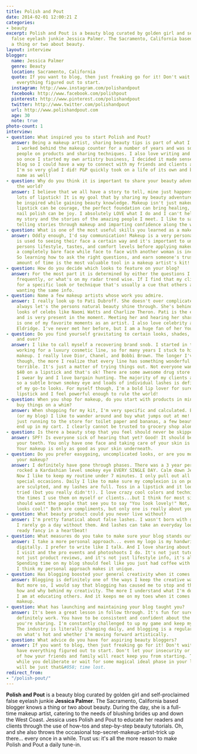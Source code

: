 ```yaml
---
title: Polish and Pout
date: 2014-02-01 12:00:21 Z
categories:
- beauty
excerpt: Polish and Pout is a beauty blog curated by golden girl and self-proclaimed
  false eyelash junkie Jessica Palmer. The Sacramento, California based blogger knows
  a thing or two about beauty.
layout: interview
blogger:
  name: Jessica Palmer
  genre: Beauty
  location: Sacramento, California
  quote: If you want to blog, then just freaking go for it! Don't wait until you have
    everything figured out to start.
  instagram: http://www.instagram.com/polishandpout
  facebook: http://www.facebook.com/polishpout
  pinterest: http://www.pinterest.com/polishandpout
  twitter: http://www.twitter.com/polishandpout
  url: http://www.polishandpout.com
  age: 30
  note: true
photo-count: 1
interview:
- question: What inspired you to start Polish and Pout?
  answer: Being a makeup artist, sharing beauty tips is part of what I do already.
    I worked behind the makeup counter for a number of years and was so used to educating
    people on products and sharing techniques. I also love writing and social media,
    so once I started my own artistry business, I decided it made sense to start a
    blog so I could have a way to connect with my friends and clients about beauty.
    I'm so very glad I did! P&P quickly took on a life of its own and became my business
    name as well!
- question: Why do you think it is important to share your beauty adventures with
    the world?
  answer: I believe that we all have a story to tell, mine just happens to include
    lots of lipstick! It is my goal that by sharing my beauty adventures, people would
    be inspired while gaining beauty knowledge. Makeup isn't just makeup. The right
    lipstick can be courage, the perfect foundation can bring healing, and a great
    nail polish can be joy. I absolutely LOVE what I do and I can't help but tell
    my story and the stories of the amazing people I meet. I like to say that I'm
    telling stories through makeup and imparting confidence along the way.
- question: What is one of the most useful skills you learned as a makeup artist?
  answer: Oddly enough, I'd say communication! Makeup is a very personal thing. Everyone
    is used to seeing their face a certain way and it's important to understand a
    persons lifestyle, tastes, and comfort levels before applying makeup. Also, having
    a completely bare face while face to face with another woman is incredibly vulnerable.
    So learning how to ask the right questions, and earn someone's trust in a short
    amount of time is the most valuable tool in a makeup artist's kit!
- question: How do you decide which looks to feature on your blog?
  answer: For the most part it is determined by either the questions I'm being asked
    frequently, or what's on my radar trend wise. If I find that my clients are asking
    for a specific look or technique that's usually a cue that others are probably
    wanting the same info.
- question: Name a few makeup artists whose work you admire.
  answer: I really look up to Pati Dubroff. She doesn't over complicate things and
    always let's the persons natural beauty shine through. She's behind the red carpet
    looks of celebs like Naomi Watts and Charlize Theron. Pati is the epitome of zen
    and is very present in the moment. Meeting her and hearing her share her story
    is one of my favorite moments as an artist. I also love celebrity artist Lisa
    Eldridge. I've never met her before, but I am a huge fan of her YouTube channel.
- question: Do you find yourself gravitating to certain looks, shades, or brands over
    and over?
  answer: I like to call myself a recovering brand snob. I started in the industry
    working for a luxury cosmetic line, so for many years I stuck to high-end designer
    makeup. I really love Dior, Chanel, and Bobbi Brown. The longer I've been an artist
    though, the more I realize that every line has something wonderful and something
    terrible. It's just a matter of trying things out. Not everyone wants to spend
    $40 on a lipstick and that's ok! There are some awesome drug store products that
    I swear by and I love bargain hunting. The majority of my clients are brides,
    so a subtle brown smokey eye and loads of individual lashes is definitely one
    of my go-to looks. For myself though, I'm a bold lip lover for sure! Give me red
    lipstick and I feel powerful enough to rule the world!
- question: When you shop for makeup, do you start with products in mind, or do you
    buy things on a whim?
  answer: When shopping for my kit, I'm very specific and calculated. But for myself
    (or my blog) I like to wander around and buy what jumps out at me! Even if I'm
    just running to the store for toilet paper and bananas, a few beauty products
    end up in my cart. I clearly cannot be trusted to grocery shop alone.
- question: Is there a beauty step that you feel should never be skipped?
  answer: SPF! Is everyone sick of hearing that yet? Good! It should be like brushing
    your teeth. You only have one face and taking care of your skin is so important.
    Your makeup is only as good as your skin underneath.
- question: Do you prefer easygoing, uncomplicated looks, or are you more artsy with
    your makeup?
  answer: I definitely have gone through phases. There was a 3 year period where I
    rocked a Kardashian level smokey eye EVERY SINGLE DAY. Calm down Jess, right?
    Now I like to keep my routine under 7 minutes. I only pull out all the stops for
    special occasions. Daily I like to make sure my complexion is on point, my brows
    are sculpted, and my lashes are full. Toss in a lipstick and it looks like you
    tried (but you really didn't!). I love crazy cool colors and techniques and enjoy
    the times I use them on myself or clients...but I think for most situations, you
    should want the people that see you to say "You look lovely!" Not, "Your makeup
    looks cool!" Both are compliments, but only one is really about you.
- question: What beauty product could you never live without?
  answer: I'm pretty fanatical about false lashes. I wasn't born with good ones, so
    I rarely go a day without them. And lashes can take an everyday look to camera
    ready fancy in a heartbeat!
- question: What measures do you take to make sure your blog stands out?
  answer: I take a more personal approach... even my logo is my handwriting captured
    digitally. I prefer to write like I talk. And I love sharing about the places
    I visit and the pro events and photoshoots I do. It's not just tutorials, it's
    not just product reviews, and it's not just lifestyle info, it's all of the above!
    Spending time on my blog should feel like you just had coffee with a good friend.
    I think my personal approach makes it unique.
- question: Has blogging boosted your general creativity when it comes to daily makeup?
  answer: Blogging is definitely one of the ways I keep the creative waters flowing.
    But more so, I would say that blogging has caused me to stop and think of the
    how and why behind my creativity. The more I understand what I'm doing, the better
    I am at educating others. And it keeps me on my toes when it comes to doing others
    makeup.
- question: What has launching and maintaining your blog taught you?
  answer: It's been a great lesson in follow through. It's fun for sure, but it is
    definitely work. You have to be consistent and confident about the information
    you're sharing. I'm constantly challenged to up my game and keep my edge professionally.
    The industry is literally changing daily, and blogging is a regular pulse check
    on what's hot and whether I'm moving forward artistically.
- question: What advice do you have for aspiring beauty bloggers?
  answer: If you want to blog, then just freaking go for it! Don't wait until you
    have everything figured out to start. Don't let your insecurity or the uncertainty
    of how your friends and family will react keep you from starting. The time lost
    while you deliberate or wait for some magical ideal phase in your life to start
    will be just that&#058; time lost.
redirect_from:
- "/polish-pout/"
---
```


**Polish and Pout** is a beauty blog curated by golden girl and self-proclaimed false eyelash junkie **Jessica Palmer**. The Sacramento, California based blogger knows a thing or two about beauty. During the day, she is a full-time makeup artist, catering to the needs of blushing brides up and down the West Coast. Jessica uses Polish and Pout to educate her readers and clients through the use of how-tos and step-by-step beauty tutorials. Oh, and she also throws the occasional top-secret-makeup-artist-trick up there... every once in a while. Trust us: it's all the more reason to make Polish and Pout a daily tune-in.